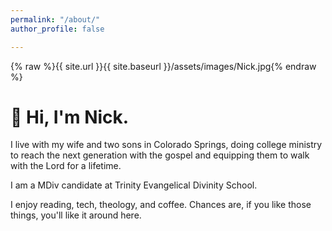 ```yaml
---
permalink: "/about/"
author_profile: false

---
```


{% raw %}{{ site.url }}{{ site.baseurl }}/assets/images/Nick.jpg{% endraw %}
# 👋 Hi, I'm Nick.

I live with my wife and two sons in Colorado Springs, doing college ministry to reach the next generation with the gospel and equipping them to walk with the Lord for a lifetime.

I am a MDiv candidate at Trinity Evangelical Divinity School.

I enjoy reading, tech, theology, and coffee. Chances are, if you like those things, you'll like it around here.
